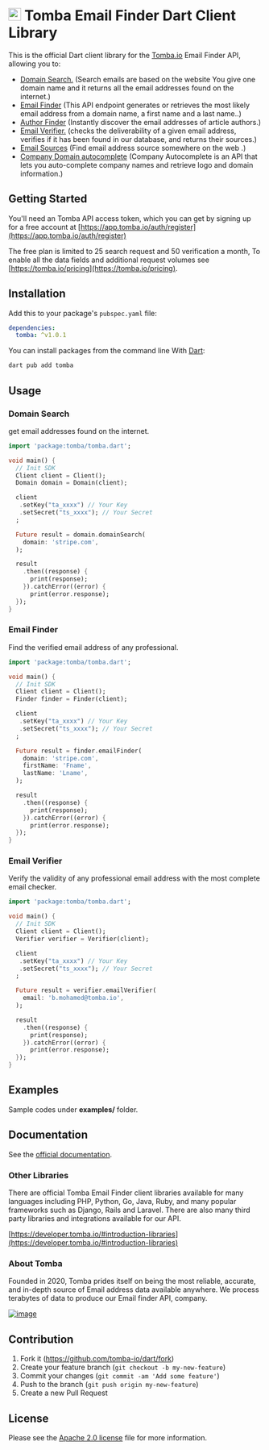 # [<img src="https://app.tomba.io/logo.svg" alt="Tomba" width="25"/>](https://tomba.io/) Tomba Email Finder Dart Client Library

This is the official Dart client library for the [Tomba.io](https://tomba.io) Email Finder API,
allowing you to:

- [Domain Search.](https://tomba.io/domain-search) (Search emails are based on the website You give one domain name and it returns all the email addresses found on the internet.)
- [Email Finder](https://tomba.io/email-finder) (This API endpoint generates or retrieves the most likely email address from a domain name, a first name and a last name..)
- [Author Finder](https://tomba.io/author-finder) (Instantly discover the email addresses of article authors.)
- [Email Verifier.](https://tomba.io/email-verifier) (checks the deliverability of a given email address, verifies if it has been found in our database, and returns their sources.)
- [Email Sources](https://developer.tomba.io/#email-sources) (Find email address source somewhere on the web .)
- [Company Domain autocomplete](https://developer.tomba.io/#autocomplete) (Company Autocomplete is an API that lets you auto-complete company names and retrieve logo and domain information.)

## Getting Started

You'll need an Tomba API access token, which you can get by signing up for a free account at [https://app.tomba.io/auth/register](https://app.tomba.io/auth/register)

The free plan is limited to 25 search request and 50 verification a month,  To enable all the data fields and additional request volumes see [https://tomba.io/pricing](https://tomba.io/pricing).

## Installation

Add this to your package's `pubspec.yaml` file:

```yml
dependencies:
  tomba: ^v1.0.1
```

You can install packages from the command line With [Dart](https://pub.dev/packages/tomba):

```bash
dart pub add tomba
```

## Usage

### Domain Search

get email addresses found on the internet.

```dart
import 'package:tomba/tomba.dart';

void main() { 
  // Init SDK
  Client client = Client();
  Domain domain = Domain(client);

  client
   .setKey("ta_xxxx") // Your Key
   .setSecret("ts_xxxx"); // Your Secret
  ;

  Future result = domain.domainSearch(
    domain: 'stripe.com',
  );

  result
    .then((response) {
      print(response);
    }).catchError((error) {
      print(error.response);
  });
}
```

### Email Finder

Find the verified email address of any professional.

```dart
import 'package:tomba/tomba.dart';

void main() { 
  // Init SDK
  Client client = Client();
  Finder finder = Finder(client);

  client
   .setKey("ta_xxxx") // Your Key
   .setSecret("ts_xxxx"); // Your Secret
  ;

  Future result = finder.emailFinder(
    domain: 'stripe.com',
    firstName: 'Fname',
    lastName: 'Lname',
  );

  result
    .then((response) {
      print(response);
    }).catchError((error) {
      print(error.response);
  });
}
```

### Email Verifier

Verify the validity of any professional email address with the most complete email checker.

```dart
import 'package:tomba/tomba.dart';

void main() { 
  // Init SDK
  Client client = Client();
  Verifier verifier = Verifier(client);

  client
   .setKey("ta_xxxx") // Your Key
   .setSecret("ts_xxxx"); // Your Secret
  ;

  Future result = verifier.emailVerifier(
    email: 'b.mohamed@tomba.io',
  );

  result
    .then((response) {
      print(response);
    }).catchError((error) {
      print(error.response);
  });
}
```

## Examples

Sample codes under **examples/** folder.

## Documentation

See the [official documentation](https://developer.tomba.io/).

### Other Libraries

There are official Tomba Email Finder client libraries available for many languages including PHP, Python, Go, Java, Ruby, and many popular frameworks such as Django, Rails and Laravel. There are also many third party libraries and integrations available for our API.

[https://developer.tomba.io/#introduction-libraries](https://developer.tomba.io/#introduction-libraries)

### About Tomba

Founded in 2020, Tomba prides itself on being the most reliable, accurate, and in-depth source of Email address data available anywhere. We process terabytes of data to produce our Email finder API, company.

[![image](https://avatars.githubusercontent.com/u/67979591?s=200&v=4)](https://tomba.io/)

## Contribution

1. Fork it (<https://github.com/tomba-io/dart/fork>)
2. Create your feature branch (`git checkout -b my-new-feature`)
3. Commit your changes (`git commit -am 'Add some feature'`)
4. Push to the branch (`git push origin my-new-feature`)
5. Create a new Pull Request

## License

Please see the [Apache 2.0 license](http://www.apache.org/licenses/LICENSE-2.0.html) file for more information.

